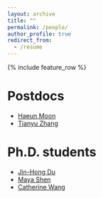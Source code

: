 ```yaml
---
layout: archive
title: ""
permalink: /people/
author_profile: true
redirect_from:
  - /resume
---
```


{% include feature_row %}

# Postdocs

- [Haeun Moon]()
- [Tianyu Zhang](https://terrytianyuzhang.github.io/)


# Ph.D. students

- [Jin-Hong Du](https://jaydu1.github.io/dujinhong/)
- [Maya Shen](https://www.cmu.edu/dietrich/statistics-datascience/people/phd/maya-shen.html)
- [Catherine Wang](https://www.cmu.edu/dietrich/statistics-datascience/people/phd/catherine-wang.html)



